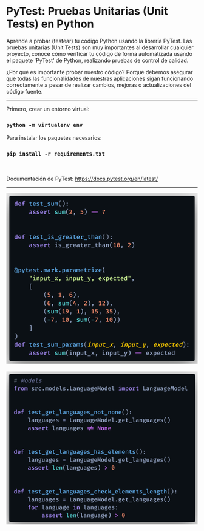 # PyTest: Pruebas Unitarias (Unit Tests) en Python 

Aprende a probar (testear) tu código Python usando la librería PyTest. Las pruebas unitarias (Unit Tests) son muy importantes al desarrollar cualquier proyecto, conoce cómo verificar tu código de forma automatizada usando el paquete 'PyTest' de Python, realizando pruebas de control de calidad.

¿Por qué es importante probar nuestro código? Porque debemos asegurar que todas las funcionalidades de nuestras aplicaciones sigan funcionando correctamente a pesar de realizar cambios, mejoras o actualizaciones del código fuente.

<hr/>

Primero, crear un entorno virtual:
### `python -m virtualenv env`

Para instalar los paquetes necesarios:
### `pip install -r requirements.txt`

<br/>

Documentación de PyTest: https://docs.pytest.org/en/latest/

<hr/>

![](./preview1.png)
<br/><br/>
![](./preview2.png)
